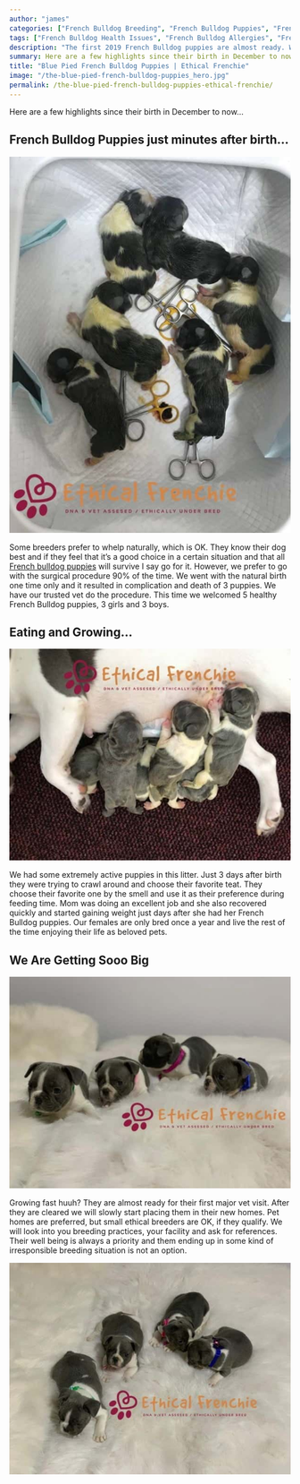 ```yaml
---
author: "james"
categories: ["French Bulldog Breeding", "French Bulldog Puppies", "French Bulldog Cost", "French Bulldog Price", "french bulldog puppy for sale"]
tags: ["French Bulldog Health Issues", "French Bulldog Allergies", "French Bulldog Cherry Eye", "French Bulldog Health Risks", "French Bulldog Health", "french bulldog puppy for sale"]
description: "The first 2019 French Bulldog puppies are almost ready. We just couldn’t resist sharing the upcoming news of our beautiful blue french bulldog litter."
summary: Here are a few highlights since their birth in December to now…
title: "Blue Pied French Bulldog Puppies | Ethical Frenchie"
image: "/the-blue-pied-french-bulldog-puppies_hero.jpg"
permalink: /the-blue-pied-french-bulldog-puppies-ethical-frenchie/
---
```



Here are a few highlights since their birth in December to now…

## French Bulldog Puppies just minutes after birth…

![French Bulldog Puppies just minutes after birth](/uploads/the-blue-pied-french-bulldog-puppies_1.jpg)

Some breeders prefer to whelp naturally, which is OK. They know their dog best and if they feel that it’s a good choice in a certain situation and that all [French bulldog puppies](/puppies) will survive I say go for it. However, we prefer to go with the surgical procedure 90% of the time. We went with the natural birth one time only and it resulted in complication and death of 3 puppies. We have our trusted vet do the procedure. This time we welcomed 5 healthy French Bulldog puppies, 3 girls and 3 boys.

## Eating and Growing…

![Eating and Growing](/uploads/the-blue-pied-french-bulldog-puppies_2.jpg)

We had some extremely active puppies in this litter. Just 3 days after birth they were trying to crawl around and choose their favorite teat. They choose their favorite one by the smell and use it as their preference during feeding time. Mom was doing an excellent job and she also recovered quickly and started gaining weight just days after she had her French Bulldog puppies. Our females are only bred once a year and live the rest of the time enjoying their life as beloved pets.

## We Are Getting Sooo Big

![We Are Getting Sooo Big](/uploads/the-blue-pied-french-bulldog-puppies_3.jpg)

Growing fast huuh? They are almost ready for their first major vet visit. After they are cleared we will slowly start placing them in their new homes. Pet homes are preferred, but small ethical breeders are OK, if they qualify. We will look into you breeding practices, your facility and ask for references. Their well being is always a priority and them ending up in some kind of irresponsible breeding situation is not an option.

![We Are Getting Sooo Big](/uploads/the-blue-pied-french-bulldog-puppies_4.jpg)
